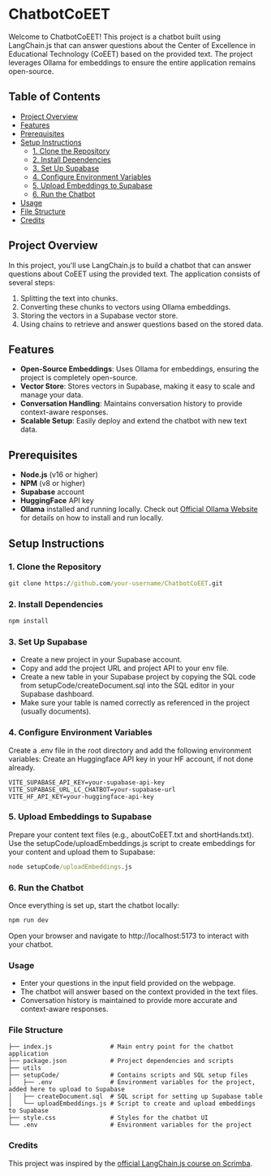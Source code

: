 # ChatbotCoEET
Welcome to ChatbotCoEET! This project is a chatbot built using LangChain.js that can answer questions about the Center of Excellence in Educational Technology (CoEET) based on the provided text. The project leverages Ollama for embeddings to ensure the entire application remains open-source.

## Table of Contents
- [Project Overview](#project-overview)
- [Features](#features)
- [Prerequisites](#prerequisites)
- [Setup Instructions](#setup-instructions)
  - [1. Clone the Repository](#1-clone-the-repository)
  - [2. Install Dependencies](#2-install-dependencies)
  - [3. Set Up Supabase](#3-set-up-supabase)
  - [4. Configure Environment Variables](#4-configure-environment-variables)
  - [5. Upload Embeddings to Supabase](#5-upload-embeddings-to-supabase)
  - [6. Run the Chatbot](#6-run-the-chatbot)
- [Usage](#usage)
- [File Structure](#file-structure)
- [Credits](#credits)


## Project Overview

In this project, you'll use LangChain.js to build a chatbot that can answer questions about CoEET using the provided text. The application consists of several steps:
1. Splitting the text into chunks.
2. Converting these chunks to vectors using Ollama embeddings.
3. Storing the vectors in a Supabase vector store.
4. Using chains to retrieve and answer questions based on the stored data.


## Features

- **Open-Source Embeddings**: Uses Ollama for embeddings, ensuring the project is completely open-source.
- **Vector Store**: Stores vectors in Supabase, making it easy to scale and manage your data.
- **Conversation Handling**: Maintains conversation history to provide context-aware responses.
- **Scalable Setup**: Easily deploy and extend the chatbot with new text data.


## Prerequisites

- **Node.js** (v16 or higher)
- **NPM** (v8 or higher)
- **Supabase** account
- **HuggingFace** API key
- **Ollama** installed and running locally. Check out [Official Ollama Website](https://ollama.com/) for details on how to install and run locally.


## Setup Instructions


### 1. Clone the Repository

```cmd
git clone https://github.com/your-username/ChatbotCoEET.git
```


### 2. Install Dependencies
```cmd
npm install
```


### 3. Set Up Supabase
- Create a new project in your Supabase account. 
- Copy and add the project URL and project API to your env file.
- Create a new table in your Supabase project by copying the SQL code from setupCode/createDocument.sql into the SQL editor in your Supabase dashboard.
- Make sure your table is named correctly as referenced in the project (usually documents).


### 4. Configure Environment Variables
Create a .env file in the root directory and add the following environment variables:
Create an Huggingface API key in your HF account, if not done already. 

```env
VITE_SUPABASE_API_KEY=your-supabase-api-key
VITE_SUPABASE_URL_LC_CHATBOT=your-supabase-url
VITE_HF_API_KEY=your-huggingface-api-key
```


### 5. Upload Embeddings to Supabase
Prepare your content text files (e.g., aboutCoEET.txt and shortHands.txt).
Use the setupCode/uploadEmbeddings.js script to create embeddings for your content and upload them to Supabase:
```cmd
node setupCode/uploadEmbeddings.js
```


### 6. Run the Chatbot
Once everything is set up, start the chatbot locally:

```cmd
npm run dev
```
Open your browser and navigate to http://localhost:5173 to interact with your chatbot.


### Usage
- Enter your questions in the input field provided on the webpage.
- The chatbot will answer based on the context provided in the text files.
- Conversation history is maintained to provide more accurate and context-aware responses.


### File Structure

```plaintext
├── index.js                # Main entry point for the chatbot application
├── package.json            # Project dependencies and scripts
├── utils                   
├── setupCode/              # Contains scripts and SQL setup files
│   ├── .env                # Environment variables for the project, added here to upload to Supabase
│   ├── createDocument.sql  # SQL script for setting up Supabase table
│   └── uploadEmbeddings.js # Script to create and upload embeddings to Supabase
├── style.css               # Styles for the chatbot UI
└── .env                    # Environment variables for the project
```

### Credits
This project was inspired by the [official LangChain.js course on Scrimba](https://v2.scrimba.com/the-official-langchainjs-course-c02t:details). 
